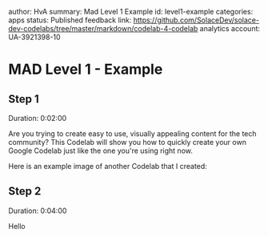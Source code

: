 author: HvA
summary: Mad Level 1 Example
id: level1-example
categories: apps
status: Published
feedback link: https://github.com/SolaceDev/solace-dev-codelabs/tree/master/markdown/codelab-4-codelab
analytics account: UA-3921398-10

# MAD Level 1 - Example

## Step 1
Duration: 0:02:00

Are you trying to create easy to use, visually appealing content for the tech community? This Codelab will show you how to quickly create your own Google Codelab just like the one you're using right now.

Here is an example image of another Codelab that I created:

## Step 2
Duration: 0:04:00

Hello
